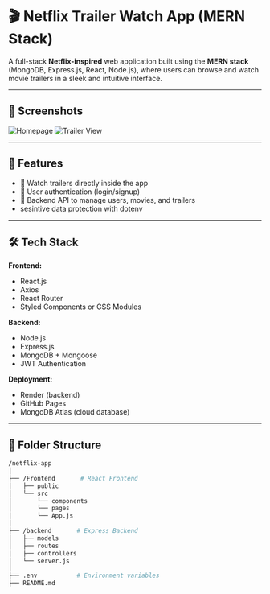 # 🎬 Netflix Trailer Watch App (MERN Stack)

A full-stack **Netflix-inspired** web application built using the **MERN stack** (MongoDB, Express.js, React, Node.js), where users can browse and watch movie trailers in a sleek and intuitive interface.


---

## 📸 Screenshots

![Homepage](./screenshots/homepage.png)
![Trailer View](./screenshots/trailer-view.png)

---

## 🚀 Features

- 🎥 Watch trailers directly inside the app
- 🔐 User authentication (login/signup)
- 🧠 Backend API to manage users, movies, and trailers
-  sesintive data protection with dotenv
---

## 🛠️ Tech Stack

**Frontend:**
- React.js
- Axios
- React Router
- Styled Components or CSS Modules

**Backend:**
- Node.js
- Express.js
- MongoDB + Mongoose
- JWT Authentication

**Deployment:**
- Render (backend)
- GitHub Pages 
- MongoDB Atlas (cloud database)

---

## 📁 Folder Structure

```bash
/netflix-app
│
├── /Frontend       # React Frontend
│   ├── public
│   └── src
│       └── components
│       └── pages
│       └── App.js
│
├── /backend       # Express Backend
│   ├── models
│   ├── routes
│   ├── controllers
│   └── server.js
│
├── .env           # Environment variables
├── README.md
